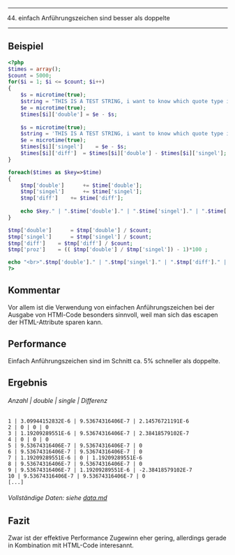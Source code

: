 ------
44. einfach Anführungszeichen sind besser als doppelte
------
Beispiel
--------
```php
<?php
$times = array();
$count = 5000;
for($i = 1; $i <= $count; $i++)
{
	$s = microtime(true);
	$string = "THIS IS A TEST STRING, i want to know which quote type is faster";
	$e = microtime(true);
	$times[$i]['double'] = $e - $s;
	
	$s = microtime(true);
	$string = 'THIS IS A TEST STRING, i want to know which quote type is faster';
	$e = microtime(true);
	$times[$i]['singel']	= $e - $s;
	$times[$i]['diff']	= $times[$i]['double'] - $times[$i]['singel'];
}

foreach($times as $key=>$time)
{
	$tmp['double']		+= $time['double'];
	$tmp['singel']		+= $time['singel'];
	$tmp['diff']	+= $time['diff'];
	
	echo $key." | ".$time['double']." | ".$time['singel']." | ".$time['diff']."<br>";
}

$tmp['double']		= $tmp['double'] / $count;
$tmp['singel']		= $tmp['singel'] / $count;
$tmp['diff']	= $tmp['diff'] / $count;
$tmp['proz']	= (( $tmp['double'] / $tmp['singel']) - 1)*100 ;

echo "<br>".$tmp['double']." | ".$tmp['singel']." | ".$tmp['diff']." | ".$tmp['proz']."<br>";
?>
```
Kommentar
----------
Vor allem ist die Verwendung von einfachen Anführungszeichen bei der Ausgabe von HTMl-Code besonders sinnvoll, weil man sich das escapen der HTML-Attribute sparen kann.

Performance
-----------
Einfach Anführungszeichen sind im Schnitt ca. 5% schneller als doppelte.

Ergebnis
---------
###### Anzahl | double | single | Differenz
```
1 | 3.09944152832E-6 | 9.53674316406E-7 | 2.14576721191E-6
2 | 0 | 0 | 0
3 | 1.19209289551E-6 | 9.53674316406E-7 | 2.38418579102E-7
4 | 0 | 0 | 0
5 | 9.53674316406E-7 | 9.53674316406E-7 | 0
6 | 9.53674316406E-7 | 9.53674316406E-7 | 0
7 | 1.19209289551E-6 | 0 | 1.19209289551E-6
8 | 9.53674316406E-7 | 9.53674316406E-7 | 0
9 | 9.53674316406E-7 | 1.19209289551E-6 | -2.38418579102E-7
10 | 9.53674316406E-7 | 9.53674316406E-7 | 0
[...]
```
###### Vollständige Daten: siehe [data.md](data.md)

Fazit
------
Zwar ist der effektive Performance Zugewinn eher gering, allerdings gerade in Kombination mit HTML-Code interesannt.
